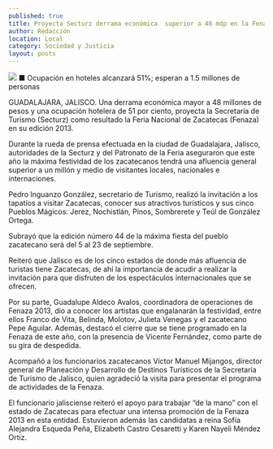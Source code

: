 ```yaml
---
published: true
title: Proyecta Secturz derrama económica  superior a 48 mdp en la Fenaza 2013
author: Redacción
location: Local
category: Sociedad y Justicia
layout: posts
---
```


![](http://i.imgur.com/sG4ruk9m.jpg)
■ Ocupación en hoteles alcanzará 51%; esperan a 1.5 millones de personas

GUADALAJARA, JALISCO. Una derrama económica mayor a 48 millones de pesos y una ocupación hotelera de 51 por ciento, proyecta la Secretaría de Turismo (Secturz) como resultado la Feria Nacional de Zacatecas (Fenaza) en su edición 2013.

Durante la rueda de prensa efectuada en la ciudad de Guadalajara, Jalisco, autoridades de la Secturz y del Patronato de la Feria aseguraron que este año la máxima festividad de los zacatecanos tendrá una afluencia general superior a un millón y medio de visitantes locales, nacionales e internaciones.

Pedro Inguanzo González, secretario de Turismo, realizó la invitación a los tapatíos a visitar Zacatecas, conocer sus atractivos turísticos y sus cinco Pueblos Mágicos: Jerez, Nochistlán, Pinos, Sombrerete y Teúl de González Ortega.

Subrayó que la edición número 44 de la máxima fiesta del pueblo zacatecano será del 5 al 23 de septiembre.

Reiteró que Jalisco es de los cinco estados de donde más afluencia de turistas tiene Zacatecas, de ahí la importancia de acudir a realizar la invitación para que disfruten de los espectáculos internacionales que se ofrecen.

Por su parte, Guadalupe Aldeco Avalos, coordinadora de operaciones de Fenaza 2013, dio a conocer los artistas que engalanarán la festividad, entre ellos Franco de Vita, Belinda, Molotov, Julieta Venegas y el zacatecano Pepe Aguilar.
Además, destacó el cierre que se tiene programado en la Fenaza de este año, con la presencia de Vicente Fernández, como parte de su gira de despedida.

Acompañó a los funcionarios zacatecanos Víctor Manuel Mijangos, director general de Planeación y Desarrollo de Destinos Turísticos de la Secretaría de Turismo de Jalisco, quien agradeció la visita para presentar el programa de actividades de la Fenaza.

El funcionario jalisciense reiteró el apoyo para trabajar “de la mano” con el estado de Zacatecas para efectuar una intensa promoción de la Fenaza 2013 en esta entidad.
Estuvieron además las candidatas a reina Sofía Alejandra Esqueda Peña, Elizabeth Castro Cesaretti y Karen Nayeli Méndez Ortiz.
